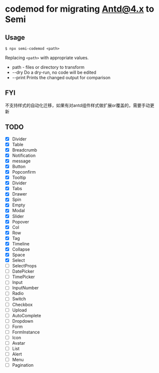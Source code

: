 # codemod for migrating Antd@4.x to Semi

## Usage

```
$ npx semi-codemod <path>
```

Replacing `<path>` with appropriate values.

* path - files or directory to transform
* --dry Do a dry-run, no code will be edited
* --print Prints the changed output for comparison

## FYI

不支持样式的自动化迁移，如果有对antd组件样式做扩展or覆盖的，需要手动更新


## TODO

- [x] Divider
- [x] Table
- [x] Breadcrumb
- [x] Notification
- [x] message
- [x] Button
- [x] Popconfirm
- [x] Tooltip
- [x] Divider
- [x] Tabs
- [x] Drawer
- [x] Spin
- [x] Empty
- [x] Modal
- [x] Slider
- [x] Popover
- [x] Col
- [x] Row
- [x] Tag
- [x] Timeline
- [x] Collapse
- [x] Space
- [x] Select
- [ ] SelectProps
- [ ] DatePicker
- [ ] TimePicker
- [ ] Input
- [ ] InputNumber
- [ ] Radio
- [ ] Switch
- [ ] Checkbox
- [ ] Upload
- [ ] AutoComplete
- [ ] Dropdown
- [ ] Form
- [ ] FormInstance
- [ ] Icon
- [ ] Avatar
- [ ] List
- [ ] Alert
- [ ] Menu
- [ ] Pagination
